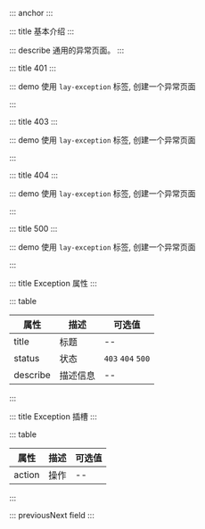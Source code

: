 ::: anchor
:::

::: title 基本介绍
:::

::: describe 通用的异常页面。
:::

::: title 401
:::

::: demo 使用 `lay-exception` 标签, 创建一个异常页面

<template>
  <lay-exception status="401" title="401" describe="暂无相关权限">
      <template #action>
        <lay-button>刷新</lay-button>
        <lay-button type="primary">返回</lay-button>
    </template>
  </lay-exception>
</template>

<script>
import { ref } from 'vue'

export default {
  setup() {

    return {
    }
  }
}
</script>

:::

::: title 403
:::

::: demo 使用 `lay-exception` 标签, 创建一个异常页面

<template>
  <lay-exception status="403" title="403" describe="暂无相关权限">
      <template #action>
        <lay-button>刷新</lay-button>
        <lay-button type="primary">返回</lay-button>
    </template>
  </lay-exception>
</template>

<script>
import { ref } from 'vue'

export default {
  setup() {

    return {
    }
  }
}
</script>

:::

::: title 404
:::

::: demo 使用 `lay-exception` 标签, 创建一个异常页面

<template>
  <lay-exception status="404" title="404" describe="跳转页面失败">
    <template #action>
        <lay-button>刷新</lay-button>
        <lay-button type="primary">返回</lay-button>
    </template>
  </lay-exception>
</template>

<script>
import { ref } from 'vue'

export default {
  setup() {

    return {
    }
  }
}
</script>

:::


::: title 500
:::

::: demo 使用 `lay-exception` 标签, 创建一个异常页面

<template>
  <lay-exception status="500" title="500" describe="服务发生错误">
      <template #action>
        <lay-button>刷新</lay-button>
        <lay-button type="primary">返回</lay-button>
    </template>
  </lay-exception>
</template>

<script>
import { ref } from 'vue'

export default {
  setup() {

    return {
    }
  }
}
</script>

:::

::: title Exception 属性
:::

::: table

| 属性        | 描述     | 可选值 |
| ----------- | -------- | ------ |
| title | 标题 | --     |
| status | 状态 | `403` `404` `500` |
| describe | 描述信息 | -- |

:::

::: title Exception 插槽
:::

::: table

| 属性        | 描述     | 可选值 |
| ----------- | -------- | ------ |
| action | 操作 | --     |

:::

 

::: previousNext field
:::